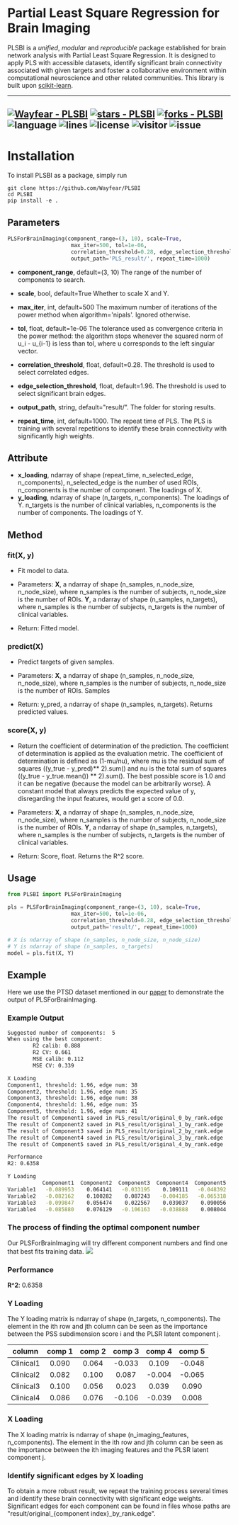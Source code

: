 # Partial Least Square Regression for Brain Imaging

PLSBI is a *unified*, *modular* and *reproducible* package established for brain network analysis with Partial Least Square Regression. It is designed to apply PLS with accessible datasets, identify significant brain connectivity associated with given targets and foster a collaborative environment within computational neuroscience and other related communities. This library is built upon [scikit-learn](https://scikit-learn.org/stable/).


---
[![Wayfear - PLSBI](https://img.shields.io/static/v1?label=Wayfear&message=PLSBI&color=blue&logo=github)](https://github.com/Wayfear/PLSBI "Go to GitHub repo")
[![stars - PLSBI](https://img.shields.io/github/stars/Wayfear/PLSBI?style=social)](https://github.com/Wayfear/PLSBI)
[![forks - PLSBI](https://img.shields.io/github/forks/Wayfear/PLSBI?style=social)](https://github.com/Wayfear/PLSBI)
![language](https://img.shields.io/github/languages/top/Wayfear/PLSBI?color=lightgrey)
![lines](https://img.shields.io/tokei/lines/github/Wayfear/PLSBI?color=red)
![license](https://img.shields.io/github/license/Wayfear/PLSBI)
![visitor](https://visitor-badge.glitch.me/badge?page_id=PLSBI)
![issue](https://img.shields.io/github/issues/Wayfear/PLSBI)
---

# Installation

To install PLSBI as a package, simply run
```shell
git clone https://github.com/Wayfear/PLSBI
cd PLSBI
pip install -e .
```


<!-- ## Dataset -->

<!-- ### Brain Imaging

The path of the imaging file is provided by the parameter "--imaging". The brain imaging file should be an RData file containing two variables, "FC" and "subjid". "FC" is a group of functional connectivities stored as a 3D matrix. The last dimension of the 3D matrix is the sample size. For example, in our dataset, the size of "FC" is (279, 279, 98). "subjid" is a list containing all subject's id in "FC". The sample size of the 3D matrix should be equal to the length of "subjid" and each id in the list corresponds with a functional connectivity in order.

### Clinical Labels

The path of the label file that should contain a column named "subjid" is provided by the parameter "--clinical_file". These columns used as the prediction labels are provided by the parameter "--columns". For example, "--columns ptsdss1_categorical ptsdss2_categorical ptsdss3_categorical" can be used for our dataset.

The label file should be a CSV file, splited by ",". After parsing the label file. These columns specified by the parameter "--columns" in the label file will be used to fit the PLS model. -->


## Parameters

```python
PLSForBrainImaging(component_range=(3, 10), scale=True, 
                    max_iter=500, tol=1e-06, 
                    correlation_threshold=0.28, edge_selection_threshold=1.96, 
                    output_path='PLS_result/', repeat_time=1000)
```

- **component_range**, default=(3, 10)
The range of the number of components to search.

- **scale**, bool, default=True
Whether to scale X and Y.

- **max_iter**, int, default=500
The maximum number of iterations of the power method when algorithm='nipals'. Ignored otherwise.

- **tol**, float, default=1e-06
The tolerance used as convergence criteria in the power method: the algorithm stops whenever the squared norm of u_i - u_{i-1} is less than tol, where u corresponds to the left singular vector.

- **correlation_threshold**, float, default=0.28. The threshold is used to select correlated edges.

- **edge_selection_threshold**, float, default=1.96. The threshold is used to select significant brain edges.

- **output_path**, string, default="result/". The folder for storing results.

- **repeat_time**, int, default=1000. The repeat time of PLS. The PLS is training with several repetitions to identify these brain connectivity with significantly high weights.


## Attribute

- **x_loading**, ndarray of shape (repeat_time, n_selected_edge, n_components), n_selected_edge is the number of used ROIs, n_components is the number of component. The loadings of X.
- **y_loading**, ndarray of shape (n_targets, n_components). The loadings of Y. n_targets is the number of clinical variables, n_components is the number of components. The loadings of Y.

## Method

### **fit(X, y)**

- Fit model to data.

- Parameters: 
**X**, a ndarray of shape (n_samples, n_node_size, n_node_size), where n_samples is the number of subjects, n_node_size is the number of ROIs.
**Y**, a ndarray of shape (n_samples, n_targets), where n_samples is the number of subjects, n_targets is the number of clinical variables.

- Return: Fitted model.

### predict(X)

- Predict targets of given samples.

- Parameters: 
**X**, a ndarray of shape (n_samples, n_node_size, n_node_size), where n_samples is the number of subjects, n_node_size is the number of ROIs. Samples

- Return: y_pred, a ndarray of shape (n_samples, n_targets). Returns predicted values.

### score(X, y)

- Return the coefficient of determination of the prediction. The coefficient of determination is applied as the evaluation metric. The coefficient of determination  is defined as (1-mu/nu), where mu is the residual sum of squares ((y_true - y_pred)** 2).sum() and nu is the total sum of squares ((y_true - y_true.mean()) ** 2).sum(). The best possible score is 1.0 and it can be negative (because the model can be arbitrarily worse). A constant model that always predicts the expected value of y, disregarding the input features, would get a score of 0.0.



- Parameters: 
**X**, a ndarray of shape (n_samples, n_node_size, n_node_size), where n_samples is the number of subjects, n_node_size is the number of ROIs.
**Y**, a ndarray of shape (n_samples, n_targets), where n_samples is the number of subjects, n_targets is the number of clinical variables.

- Return: Score, float. Returns the R^2 score.

## Usage

```python
from PLSBI import PLSForBrainImaging

pls = PLSForBrainImaging(component_range=(3, 10), scale=True, 
                    max_iter=500, tol=1e-06, 
                    correlation_threshold=0.28, edge_selection_threshold=1.96, 
                    output_path='result/', repeat_time=1000)

# X is ndarray of shape (n_samples, n_node_size, n_node_size)
# Y is ndarray of shape (n_samples, n_targets)
model = pls.fit(X, Y)

```


<!-- ```
usage: main.py [-h] [--output OUTPUT] [--imaging IMAGING]
               [--clinical_file CLINICAL_FILE] [--column COLUMN]
               [--correlation_threshold CORRELATION_THRESHOLD]

optional arguments:
  -h, --help            show this help message and exit
  --output OUTPUT       The folder for storing results
  --imaging IMAGING     The file contains imaging data, the format is RData
  --clinical_file CLINICAL_FILE
                        The file contains clinical variables, the format is
                        csv
  --columns COLUMNS     These columns used as the prediction labels
  --correlation_threshold CORRELATION_THRESHOLD
                        The threshold used to select correlated edges
``` -->


## Example
Here we use the PTSD dataset mentioned in our [paper]() to demonstrate the output of PLSForBrainImaging.



### Example Output

```bash
Suggested number of components:  5
When using the best component:
        R2 calib: 0.888
        R2 CV: 0.661
        MSE calib: 0.112
        MSE CV: 0.339

X Loading
Component1, threshold: 1.96, edge num: 38
Component2, threshold: 1.96, edge num: 35
Component3, threshold: 1.96, edge num: 38
Component4, threshold: 1.96, edge num: 35
Component5, threshold: 1.96, edge num: 41
The result of Component1 saved in PLS_result/original_0_by_rank.edge
The result of Component2 saved in PLS_result/original_1_by_rank.edge
The result of Component3 saved in PLS_result/original_2_by_rank.edge
The result of Component4 saved in PLS_result/original_3_by_rank.edge
The result of Component5 saved in PLS_result/original_4_by_rank.edge

Performance 
R2: 0.6358

Y Loading
           Component1  Component2  Component3  Component4  Component5
Variable1   -0.089953    0.064141   -0.033195    0.109111   -0.048392
Variable2   -0.082162    0.100282    0.087243   -0.004185   -0.065318
Variable3   -0.099847    0.056474    0.022567    0.039037    0.090056
Variable4   -0.085880    0.076129   -0.106163   -0.038888    0.008044
```

### The process of finding the optimal component number
Our PLSForBrainImaging will try different component numbers and find one that best fits training data.
![](PLS_result/suggest_com_num.png)

### Performance

**R^2**: 0.6358

### Y Loading

The Y loading matrix is ndarray of shape (n_targets, n_components). The element in the ith row and jth column can be seen as the importance between the PSS subdimension score i and the PLSR latent component j.

|  column   | comp 1 | comp 2 | comp 3 | comp 4 | comp 5 |
|:---------:|:------:|:------:|:------:|:------:|:------:|
| Clinical1 | 0.090  | 0.064  | -0.033 | 0.109  | -0.048 |
| Clinical2 | 0.082  | 0.100  | 0.087  | -0.004 | -0.065 |
| Clinical3 | 0.100  | 0.056  | 0.023  | 0.039  | 0.090  |
| Clinical4 | 0.086  | 0.076  | -0.106 | -0.039 | 0.008  |


### X Loading

The X loading matrix is ndarray of shape (n_imaging_features, n_components). The element in the ith row and jth column can be seen as the importance between the ith imaging features and the PLSR latent component j.


### Identify significant edges by X loading
To obtain a more robust result, we repeat the training process several times and identify these brain connectivity with significant edge weights. Significant edges for each component can be found in files whose paths are "result/original_{component index}_by_rank.edge". 

<!-- We visualize these top (edge_selection_threshold = 1.96) brain connectivity in different components.

![](result/original-concat-0.png)
![](result/original-concat-1.png)
![](result/original-concat-2.png)
![](result/original-concat-3.png)
![](result/original-concat-4.png) -->